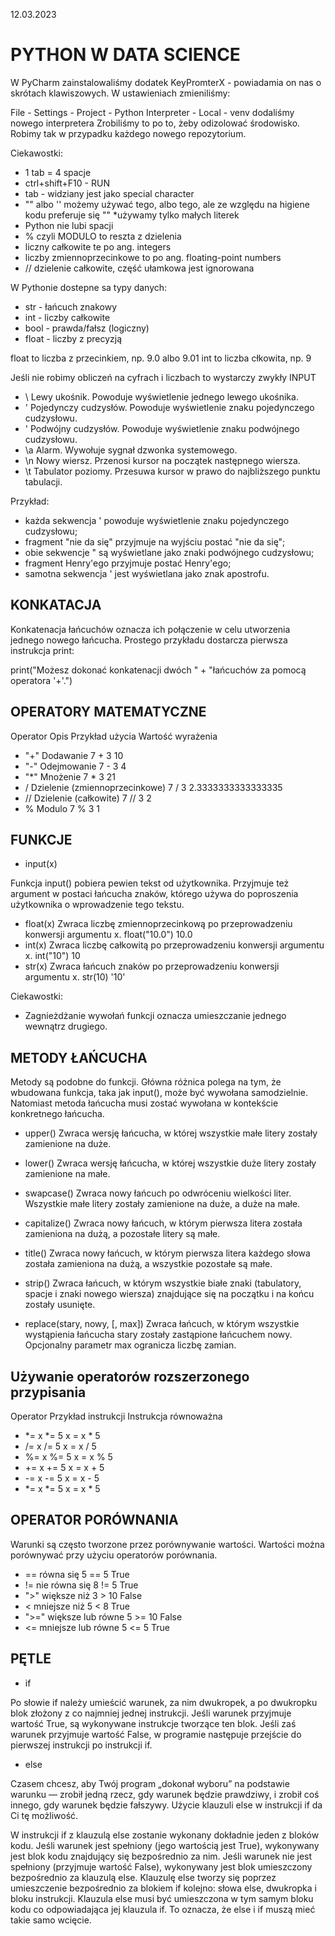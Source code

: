 12.03.2023
# PYTHON W DATA SCIENCE

W PyCharm zainstalowaliśmy dodatek KeyPromterX - powiadamia on nas o skrótach klawiszowych.
W ustawieniach zmieniliśmy:

File - Settings - Project - Python Interpreter - Local - venv
dodaliśmy nowego interpretera 
Zrobiliśmy to po to, żeby odizolować środowisko. Robimy tak w przypadku każdego nowego repozytorium.

Ciekawostki:
* 1 tab = 4 spacje
* ctrl+shift+F10 - RUN
* tab - widziany jest jako special character
* "" albo '' możemy używać tego, albo tego, ale ze względu na higiene kodu preferuje się ""
*używamy tylko małych literek
* Python nie lubi spacji
* % czyli MODULO to reszta z dzielenia
* liczny całkowite te po ang. integers
* liczby zmiennoprzecinkowe to po ang.  floating-point numbers
* // dzielenie całkowite, część ułamkowa jest ignorowana


W Pythonie dostepne sa typy danych:
* str - łańcuch znakowy
* int - liczby całkowite
* bool - prawda/fałsz (logiczny)
* float - liczby z precyzją

float to liczba z przecinkiem, np. 9.0 albo 9.01
int to liczba cłkowita, np. 9

Jeśli nie robimy obliczeń na cyfrach i liczbach to wystarczy zwykły INPUT

* \\ Lewy ukośnik. Powoduje wyświetlenie jednego lewego ukośnika.
* \' Pojedynczy cudzysłów. Powoduje wyświetlenie znaku pojedynczego
cudzysłowu.
* \' Podwójny cudzysłów. Powoduje wyświetlenie znaku podwójnego cudzysłowu.
* \a Alarm. Wywołuje sygnał dzwonka systemowego.
* \n Nowy wiersz. Przenosi kursor na początek następnego wiersza.
* \t Tabulator poziomy. Przesuwa kursor w prawo do najbliższego punktu tabulacji.

Przykład:
* każda sekwencja \' powoduje wyświetlenie znaku pojedynczego cudzysłowu;
* fragment \"nie da się\" przyjmuje na wyjściu postać "nie da się";
* obie sekwencje \" są wyświetlane jako znaki podwójnego cudzysłowu;
* fragment Henry\'ego przyjmuje postać Henry'ego;
* samotna sekwencja \' jest wyświetlana jako znak apostrofu.

## KONKATACJA

Konkatenacja łańcuchów oznacza ich połączenie w celu utworzenia jednego nowego
łańcucha. Prostego przykładu dostarcza pierwsza instrukcja print:

print("Możesz dokonać konkatenacji dwóch " + "łańcuchów za pomocą operatora '+'.")

## OPERATORY MATEMATYCZNE

Operator Opis Przykład użycia Wartość wyrażenia
* "+" Dodawanie 7 + 3 10
* "-" Odejmowanie 7 - 3 4
* "*" Mnożenie 7 * 3 21
* / Dzielenie (zmiennoprzecinkowe) 7 / 3 2.3333333333333335 
* // Dzielenie (całkowite) 7 // 3 2
* % Modulo 7 % 3 1

## FUNKCJE

* input(x)

Funkcja input() pobiera pewien tekst od użytkownika. Przyjmuje też argument w postaci
łańcucha znaków, którego używa do poproszenia użytkownika o wprowadzenie tego
tekstu.

* float(x) Zwraca liczbę zmiennoprzecinkową po przeprowadzeniu konwersji argumentu x. float("10.0") 10.0
* int(x) Zwraca liczbę całkowitą po przeprowadzeniu konwersji argumentu x. int("10") 10
* str(x) Zwraca łańcuch znaków po przeprowadzeniu konwersji argumentu x. str(10) '10'

Ciekawostki:

* Zagnieżdżanie wywołań funkcji oznacza umieszczanie jednego wewnątrz drugiego. 


## METODY ŁAŃCUCHA

Metody są podobne do funkcji. Główna różnica
polega na tym, że wbudowana funkcja, taka jak input(), może być wywołana
samodzielnie. Natomiast metoda łańcucha musi zostać wywołana w kontekście
konkretnego łańcucha. 

* upper() Zwraca wersję łańcucha, w której wszystkie małe litery zostały
zamienione na duże.


* lower() Zwraca wersję łańcucha, w której wszystkie duże litery zostały
zamienione na małe.


* swapcase() Zwraca nowy łańcuch po odwróceniu wielkości liter. Wszystkie
małe litery zostały zamienione na duże, a duże na małe.


* capitalize() Zwraca nowy łańcuch, w którym pierwsza litera została
zamieniona na dużą, a pozostałe litery są małe.


* title() Zwraca nowy łańcuch, w którym pierwsza litera każdego słowa
została zamieniona na dużą, a wszystkie pozostałe są małe.


* strip() Zwraca łańcuch, w którym wszystkie białe znaki (tabulatory, spacje
i znaki nowego wiersza) znajdujące się na początku i na końcu
zostały usunięte.


* replace(stary, nowy, [, max]) Zwraca łańcuch, w którym wszystkie wystąpienia łańcucha stary
zostały zastąpione łańcuchem nowy. Opcjonalny parametr max
ogranicza liczbę zamian.


## Używanie operatorów rozszerzonego przypisania

Operator Przykład instrukcji Instrukcja równoważna
* *=            x *= 5               x = x * 5
* /=            x /= 5               x = x / 5
* %=            x %= 5               x = x % 5
* +=            x += 5               x = x + 5
* -=            x -= 5               x = x - 5
* *=            x *= 5               x = x * 5  

## OPERATOR PORÓWNANIA

Warunki są często tworzone przez porównywanie wartości. Wartości można porównywać
przy użyciu operatorów porównania.

* == równa się 5 == 5 True
* != nie równa się 8 != 5 True
* ">" większe niż 3 > 10 False
* < mniejsze niż 5 < 8 True
* ">=" większe lub równe 5 >= 10 False
* <= mniejsze lub równe 5 <= 5 True

## PĘTLE

* if

Po słowie if należy umieścić warunek, za nim dwukropek, a po dwukropku blok złożony z co najmniej jednej instrukcji. Jeśli
warunek przyjmuje wartość True, są wykonywane instrukcje tworzące ten blok. Jeśli zaś
warunek przyjmuje wartość False, w programie następuje przejście do pierwszej
instrukcji po instrukcji if.

* else

Czasem chcesz, aby Twój program „dokonał wyboru” na podstawie warunku — zrobił
jedną rzecz, gdy warunek będzie prawdziwy, i zrobił coś innego, gdy warunek będzie
fałszywy. Użycie klauzuli else w instrukcji if da Ci tę możliwość.

W instrukcji if z klauzulą else zostanie wykonany dokładnie jeden z bloków kodu.
Jeśli warunek jest spełniony (jego wartością jest True), wykonywany jest blok kodu
znajdujący się bezpośrednio za nim. Jeśli warunek nie jest spełniony (przyjmuje wartość
False), wykonywany jest blok umieszczony bezpośrednio za klauzulą else.
Klauzulę else tworzy się poprzez umieszczenie bezpośrednio za blokiem if kolejno:
słowa else, dwukropka i bloku instrukcji. Klauzula else musi być umieszczona w tym
samym bloku kodu co odpowiadająca jej klauzula if. To oznacza, że else i if muszą
mieć takie samo wcięcie.

